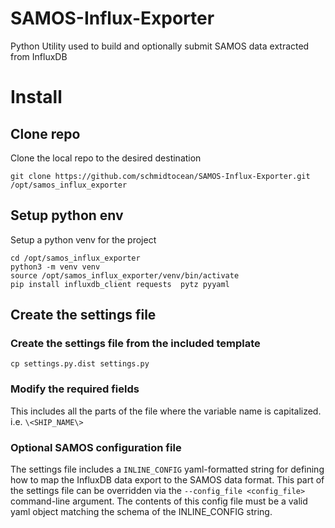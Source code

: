 # SAMOS-Influx-Exporter
Python Utility used to build and optionally submit SAMOS data extracted from InfluxDB

# Install
## Clone repo
Clone the local repo to the desired destination
```
git clone https://github.com/schmidtocean/SAMOS-Influx-Exporter.git /opt/samos_influx_exporter
```

## Setup python env
Setup a python venv for the project
```
cd /opt/samos_influx_exporter
python3 -m venv venv
source /opt/samos_influx_exporter/venv/bin/activate
pip install influxdb_client requests  pytz pyyaml
```
## Create the settings file

### Create the settings file from the included template
```
cp settings.py.dist settings.py
```

### Modify the required fields
This includes all the parts of the file where the variable name is capitalized. i.e. `\<SHIP_NAME\>`

### Optional SAMOS configuration file
The settings file includes a `INLINE_CONFIG` yaml-formatted string for defining how to map the InfluxDB data export to the SAMOS data format.  This part of the settings file can be overridden via the `--config_file <config_file>` command-line argument.  The contents of this config file must be a valid yaml object matching the schema of the INLINE_CONFIG string.